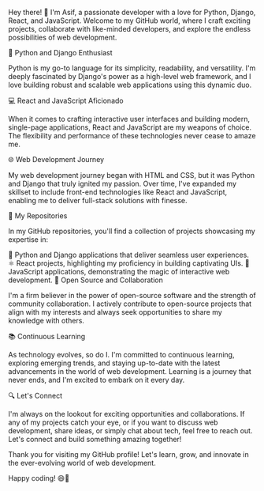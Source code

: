 Hey there! 👋 I'm Asif, a passionate developer with a love for Python, Django, React, and JavaScript. Welcome to my GitHub world, where I craft exciting projects, collaborate with like-minded developers, and explore the endless possibilities of web development.

🚀 Python and Django Enthusiast

Python is my go-to language for its simplicity, readability, and versatility. I'm deeply fascinated by Django's power as a high-level web framework, and I love building robust and scalable web applications using this dynamic duo.

💻 React and JavaScript Aficionado

When it comes to crafting interactive user interfaces and building modern, single-page applications, React and JavaScript are my weapons of choice. The flexibility and performance of these technologies never cease to amaze me.

🌐 Web Development Journey

My web development journey began with HTML and CSS, but it was Python and Django that truly ignited my passion. Over time, I've expanded my skillset to include front-end technologies like React and JavaScript, enabling me to deliver full-stack solutions with finesse.

📂 My Repositories

In my GitHub repositories, you'll find a collection of projects showcasing my expertise in:

🐍 Python and Django applications that deliver seamless user experiences.
⚛️ React projects, highlighting my proficiency in building captivating UIs.
🧰 JavaScript applications, demonstrating the magic of interactive web development.
🤝 Open Source and Collaboration

I'm a firm believer in the power of open-source software and the strength of community collaboration. I actively contribute to open-source projects that align with my interests and always seek opportunities to share my knowledge with others.

📚 Continuous Learning

As technology evolves, so do I. I'm committed to continuous learning, exploring emerging trends, and staying up-to-date with the latest advancements in the world of web development. Learning is a journey that never ends, and I'm excited to embark on it every day.

🔍 Let's Connect

I'm always on the lookout for exciting opportunities and collaborations. If any of my projects catch your eye, or if you want to discuss web development, share ideas, or simply chat about tech, feel free to reach out. Let's connect and build something amazing together!

Thank you for visiting my GitHub profile! Let's learn, grow, and innovate in the ever-evolving world of web development.

Happy coding! 😄🚀
